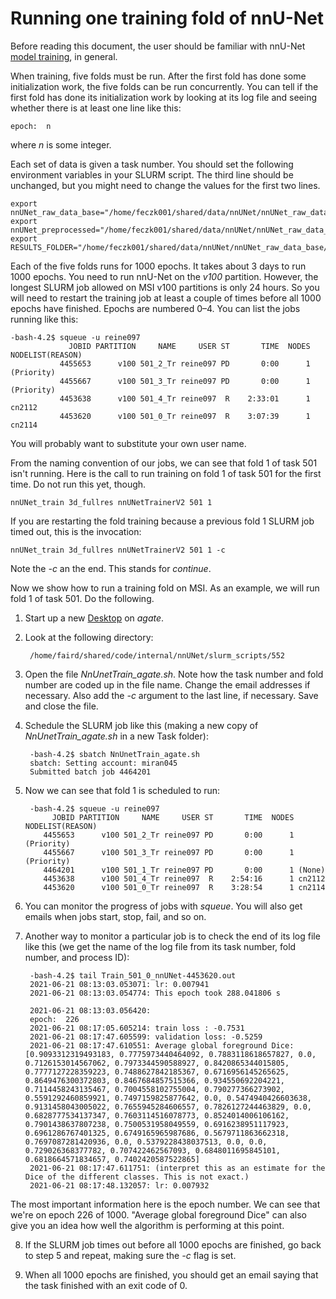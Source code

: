 Running one training fold of nnU-Net
====================================

Before reading this document, the user should be familiar with nnU-Net
[model training](https://github.com/MIC-DKFZ/nnUNet#model-training), in general.

When training, five folds must be run.  After the first fold has done some initialization
work, the five folds can be run concurrently.  You can tell if the first fold has done
its initialization work by looking at its log file and seeing whether there is at least
one line like this:

    epoch:  n

where *n* is some integer.

Each set of data is given a task number.  You should set the following environment variables in your SLURM script.  The third line should be unchanged, but you might need to change the values for the first two lines.

    export nnUNet_raw_data_base="/home/feczk001/shared/data/nnUNet/nnUNet_raw_data_base/"
    export nnUNet_preprocessed="/home/feczk001/shared/data/nnUNet/nnUNet_raw_data_base/nnUNet_preprocessed"
    export RESULTS_FOLDER="/home/feczk001/shared/data/nnUNet/nnUNet_raw_data_base/nnUNet_trained_models"

Each of the five folds runs for 1000 epochs.  It takes about 3 days to run 1000 epochs.
You need to run nnU-Net on the *v100* partition.  However, the longest SLURM job
allowed on MSI v100 partitions is only 24 hours.  So you will need to restart the training job at least
a couple of times before all 1000 epochs have finished.  Epochs are numbered 0&ndash;4.
You can list the jobs running like this:

    -bash-4.2$ squeue -u reine097
                 JOBID PARTITION     NAME     USER ST       TIME  NODES NODELIST(REASON)
               4455653      v100 501_2_Tr reine097 PD       0:00      1 (Priority)
               4455667      v100 501_3_Tr reine097 PD       0:00      1 (Priority)
               4453638      v100 501_4_Tr reine097  R    2:33:01      1 cn2112
               4453620      v100 501_0_Tr reine097  R    3:07:39      1 cn2114

You will probably want to substitute your own user name.

From the naming convention of our jobs, we can see that fold 1 of task 501 isn't running.
Here is the call to run training on fold 1 of task 501 for the first time.  Do not run this yet,
though.

    nnUNet_train 3d_fullres nnUNetTrainerV2 501 1

If you are restarting the fold training because a previous fold 1 SLURM job timed out, this is the
invocation:

    nnUNet_train 3d_fullres nnUNetTrainerV2 501 1 -c

Note the *-c* an the end.  This stands for *continue*.

Now we show how to run a training fold on MSI.  As an example, we will run fold 1 of task 501.
Do the following.

1. Start up a new [Desktop](https://www.msi.umn.edu/support/faq/how-do-i-obtain-graphical-connection-using-nice-system) on *agate*.
   
2. Look at the following directory:


        /home/faird/shared/code/internal/nnUNet/slurm_scripts/552
   
3. Open the file *NnUnetTrain_agate.sh*.  Note how the task number and fold number are coded
up in the file name.  Change the email addresses if necessary.  Also add the *-c* argument to the last line, if necessary.  Save and close the file.
   
4. Schedule the SLURM job like this (making a new copy of *NnUnetTrain_agate.sh* in a new Task folder):


        -bash-4.2$ sbatch NnUnetTrain_agate.sh
        sbatch: Setting account: miran045
        Submitted batch job 4464201

5. Now we can see that fold 1 is scheduled to run:

        -bash-4.2$ squeue -u reine097
             JOBID PARTITION     NAME     USER ST       TIME  NODES NODELIST(REASON)
           4455653      v100 501_2_Tr reine097 PD       0:00      1 (Priority)
           4455667      v100 501_3_Tr reine097 PD       0:00      1 (Priority)
           4464201      v100 501_1_Tr reine097 PD       0:00      1 (None)
           4453638      v100 501_4_Tr reine097  R    2:54:16      1 cn2112
           4453620      v100 501_0_Tr reine097  R    3:28:54      1 cn2114

6. You can monitor the progress of jobs with *squeue*.  You will also get emails when jobs start, stop, fail, and so on.

7. Another way to monitor a particular job is to check the end of its log file like this (we get the name of the log file from its task number, fold number, and process ID):

        -bash-4.2$ tail Train_501_0_nnUNet-4453620.out
        2021-06-21 08:13:03.053071: lr: 0.007941
        2021-06-21 08:13:03.054774: This epoch took 288.041806 s
        
        2021-06-21 08:13:03.056420: 
        epoch:  226
        2021-06-21 08:17:05.605214: train loss : -0.7531
        2021-06-21 08:17:47.605599: validation loss: -0.5259
        2021-06-21 08:17:47.610551: Average global foreground Dice: [0.9093312319493183, 0.7775973440464092, 0.7883118618657827, 0.0, 0.7126153014567062, 0.7973344590588927, 0.8420865344015805, 0.7777127228359223, 0.7488627842185367, 0.6716956145265625, 0.8649476300372803, 0.8467684857515366, 0.934550692204221, 0.7114458243135467, 0.7004558102755004, 0.790277366273902, 0.5591292460859921, 0.7497159825877642, 0.0, 0.5474940426603638, 0.9131458043005022, 0.7655945284606557, 0.7826127244463829, 0.0, 0.6828777534137347, 0.7603114516078773, 0.8524014006106162, 0.7901438637807238, 0.7500531958049559, 0.6916238951117923, 0.6961286767401325, 0.6749165965987686, 0.5679711863662318, 0.7697087281420936, 0.0, 0.5379228438037513, 0.0, 0.0, 0.729026368377782, 0.707422462567093, 0.6848011695845101, 0.6818664571834657, 0.7402420587522865]
        2021-06-21 08:17:47.611751: (interpret this as an estimate for the Dice of the different classes. This is not exact.)
        2021-06-21 08:17:48.132057: lr: 0.007932

The most important information here is the epoch number.  We can see that we're on epoch 226 of 1000.  "Average global foreground Dice" can also give you an idea how well the algorithm is performing at this point.

8. If the SLURM job times out before all 1000 epochs are finished, go back to step 5 and repeat, making sure the *-c* flag is set.

0. When all 1000 epochs are finished, you should get an email saying that the task finished with an exit code of 0.
